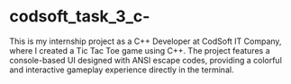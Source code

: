 # codsoft_task_3_c-
This is my internship project as a C++ Developer at CodSoft IT Company,
where I created a Tic Tac Toe game using C++. 
The project features a console-based UI designed with ANSI escape codes,
providing a colorful and interactive gameplay experience directly in the terminal.
